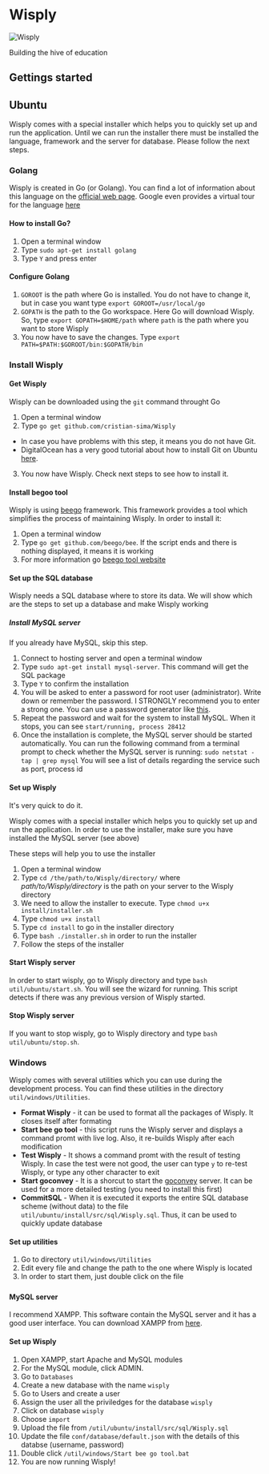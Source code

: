 # Wisply

![Wisply](http://wisply.me/static/img/logo.jpg) 


Building the hive of education


## Gettings started

## Ubuntu

Wisply comes with a special installer which helps you to quickly set up and run the application. Until we can run the installer there must be installed the language, framework and the server for database. Please follow the next steps.

### Golang

Wisply is created in Go (or Golang). You can find a lot of information about this language on the [official web page](http://golang.org/). Google even provides a virtual tour for the language [here](https://tour.golang.org/welcome/1)

#### How to install Go?

1. Open a terminal window
2. Type `sudo apt-get install golang`
3. Type `Y` and press enter

#### Configure Golang

1. `GOROOT` is the path where Go is installed. You do not have to change it, but in case you want type `export GOROOT=/usr/local/go`
2. `GOPATH` is the path to the Go workspace. Here Go will download Wisply. So, type `export GOPATH=$HOME/path` where `path` is the path where you want to store Wisply
3. You now have to save the changes. Type `export PATH=$PATH:$GOROOT/bin:$GOPATH/bin`

### Install Wisply

#### Get Wisply

Wisply can be downloaded using the `git` command throught Go

1. Open a terminal window
2. Type `go get github.com/cristian-sima/Wisply`
  * In case you have problems with this step, it means you do not have Git. 
  * DigitalOcean has a very good tutorial about how to install Git on Ubuntu [here](https://www.digitalocean.com/community/tutorials/how-to-install-git-on-ubuntu-14-04).
3. You now have Wisply. Check next steps to see how to install it.

#### Install begoo tool

Wisply is using [beego](http://beego.me/) framework. This framework provides a tool which simplifies the process of maintaining Wisply. In order to install it:

1. Open a terminal window
2. Type `go get github.com/beego/bee`. If the script ends and there is nothing displayed, it means it is working
2. For more information go [beego tool website](http://beego.me/docs/install/bee.md)

#### Set up the SQL database

Wisply needs a SQL database where to store its data. We will show which are the steps to set up a database and make Wisply working

##### Install MySQL server

If you already have MySQL, skip this step.

1. Connect to hosting server and open a terminal window
2. Type `sudo apt-get install mysql-server`. This command will get the SQL package
3. Type `Y` to confirm the installation
4. You will be asked to enter a password for root user (administrator). Write down or remember the password. I STRONGLY recommend you to enter a strong one. You can use a password generator like [this](https://strongpasswordgenerator.com/).
5. Repeat the password and wait for the system to install MySQL. When it stops, you can see
  `start/running, process 28412`
6. Once the installation is complete, the MySQL server should be started automatically. You can run the following command from a terminal prompt to check whether the MySQL server is running:
  `sudo netstat -tap | grep mysql`
  You will see a list of details regarding the service such as port, process id
  
#### Set up Wisply

It's very quick to do it.

Wisply comes with a special installer which helps you to quickly set up and run the application. In order to use the installer, make sure you have installed the MySQL server (see above)

These steps will help you to use the installer

1. Open a terminal window
2. Type `cd /the/path/to/Wisply/directory/` where *path/to/Wisply/directory* is the path on your server to the Wisply directory
3. We need to allow the installer to execute. Type `chmod u+x install/installer.sh`
4. Type `chmod u+x install` 
4. Type `cd install` to go in the installer directory
5. Type `bash ./installer.sh` in order to run the installer
6. Follow the steps of the installer


#### Start Wisply server

In order to start wisply, go to Wisply directory and type `bash util/ubuntu/start.sh`. You will see the wizard for running. This script detects if there was any previous version of Wisply started.


#### Stop Wisply server

If you want to stop wisply, go to Wisply directory and type `bash util/ubuntu/stop.sh`. 

### Windows

Wisply comes with several utilities which you can use during the development process. You can find these utilities in the directory `util/windows/Utilities`.

* **Format Wisply** - it can be used to format all the packages of Wisply. It closes itself after formating
* **Start bee go tool** - this script runs the Wisply server and displays a command promt with live log. Also, it re-builds Wisply after each modification
* **Test Wisply** - It shows a command promt with the result of testing Wisply. In case the test were not good, the user can type `y` to re-test Wisply, or type any other character to exit
*  **Start goconvey** - It is a shorcut to start the [goconvey](https://github.com/smartystreets/goconvey) server. It can be used for a more detailed testing (you need to install this first)
*  **CommitSQL** - When it is executed it exports the entire SQL database scheme (without data) to the file `util/ubuntu/install/src/sql/Wisply.sql`. Thus, it can be used to quickly update database


#### Set up utilities

1. Go to directory `util/windows/Utilities` 
2. Edit every file and change the path to the one where Wisply is located
3. In order to start them, just double click on the file


##### 

#### MySQL server

I recommend XAMPP. This software contain the MySQL server and it has a good user interface. You can download XAMPP from [here](https://www.apachefriends.org/download.html). 

#### Set up Wisply

1. Open XAMPP, start Apache and MySQL modules
3. For the MySQL module, click ADMIN. 
4. Go to `Databases`
5. Create a new database with the name `wisply`
6. Go to Users and create a user
7. Assign the user all the priviledges for the database `wisply`
8. Click on database `wisply`
9. Choose `import`
10. Upload the file from `/util/ubuntu/install/src/sql/Wisply.sql`
11. Update the file `conf/database/default.json` with the details of this databse (username, password)
12. Double click `/util/windows/Start bee go tool.bat`
13. You are now running Wisply!
